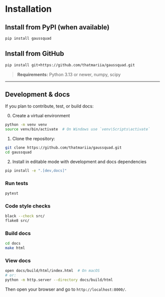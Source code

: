 # Installation

## Install from PyPI (when available)

```bash
pip install gaussquad
```

## Install from GitHub

```bash
pip install git+https://github.com/thatmariia/gaussquad.git
```
> **Requirements:** Python 3.13 or newer, numpy, scipy

---

## Development & docs 

If you plan to contribute, test, or build docs:

0. Create a virtual environment 
```bash
python -m venv venv
source venv/bin/activate  # On Windows use `venv\Scripts\activate`
```
1. Clone the repository:
```bash
git clone https://github.com/thatmariia/gaussquad.git
cd gaussquad
```
2. Install in editable mode with development and docs dependencies
```bash
pip install -e ".[dev,docs]"
```

### Run tests
```bash
pytest
```

### Code style checks
```bash
black --check src/
flake8 src/
```

### Build docs
```bash
cd docs
make html
```

### View docs
```bash
open docs/build/html/index.html  # On macOS
# or:
python -m http.server --directory docs/build/html
```
Then open your browser and go to `http://localhost:8000/`.